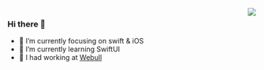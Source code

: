 <img align="right" src="https://github-readme-stats.vercel.app/api?username=foxsin10&show_icons=true&icon_color=CE1D2D&text_color=718096&bg_color=00000000&hide_title=true&hide_border=true" />

### Hi there 👋

- 🔭 I’m currently focusing on swift & iOS
- 🌱 I’m currently learning SwiftUI
- 👯 I had working at [Webull](https://www.webull.com)
